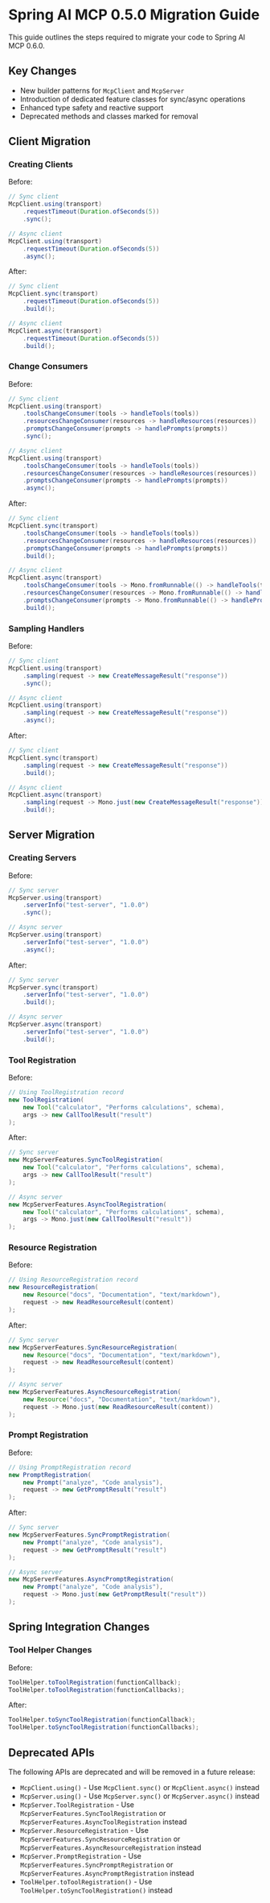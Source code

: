 # Spring AI MCP 0.5.0 Migration Guide

This guide outlines the steps required to migrate your code to Spring AI MCP 0.6.0.

## Key Changes

- New builder patterns for `McpClient` and `McpServer`
- Introduction of dedicated feature classes for sync/async operations
- Enhanced type safety and reactive support
- Deprecated methods and classes marked for removal

## Client Migration

### Creating Clients

Before:
```java
// Sync client
McpClient.using(transport)
    .requestTimeout(Duration.ofSeconds(5))
    .sync();

// Async client
McpClient.using(transport)
    .requestTimeout(Duration.ofSeconds(5))
    .async();
```

After:
```java
// Sync client
McpClient.sync(transport)
    .requestTimeout(Duration.ofSeconds(5))
    .build();

// Async client
McpClient.async(transport)
    .requestTimeout(Duration.ofSeconds(5))
    .build();
```

### Change Consumers

Before:
```java
// Sync client
McpClient.using(transport)
    .toolsChangeConsumer(tools -> handleTools(tools))
    .resourcesChangeConsumer(resources -> handleResources(resources))
    .promptsChangeConsumer(prompts -> handlePrompts(prompts))
    .sync();

// Async client
McpClient.using(transport)
    .toolsChangeConsumer(tools -> handleTools(tools))
    .resourcesChangeConsumer(resources -> handleResources(resources))
    .promptsChangeConsumer(prompts -> handlePrompts(prompts))
    .async();
```

After:
```java
// Sync client
McpClient.sync(transport)
    .toolsChangeConsumer(tools -> handleTools(tools))
    .resourcesChangeConsumer(resources -> handleResources(resources))
    .promptsChangeConsumer(prompts -> handlePrompts(prompts))
    .build();

// Async client
McpClient.async(transport)
    .toolsChangeConsumer(tools -> Mono.fromRunnable(() -> handleTools(tools)))
    .resourcesChangeConsumer(resources -> Mono.fromRunnable(() -> handleResources(resources)))
    .promptsChangeConsumer(prompts -> Mono.fromRunnable(() -> handlePrompts(prompts)))
    .build();
```

### Sampling Handlers

Before:
```java
// Sync client
McpClient.using(transport)
    .sampling(request -> new CreateMessageResult("response"))
    .sync();

// Async client
McpClient.using(transport)
    .sampling(request -> new CreateMessageResult("response"))
    .async();
```

After:
```java
// Sync client
McpClient.sync(transport)
    .sampling(request -> new CreateMessageResult("response"))
    .build();

// Async client
McpClient.async(transport)
    .sampling(request -> Mono.just(new CreateMessageResult("response")))
    .build();
```

## Server Migration

### Creating Servers

Before:
```java
// Sync server
McpServer.using(transport)
    .serverInfo("test-server", "1.0.0")
    .sync();

// Async server
McpServer.using(transport)
    .serverInfo("test-server", "1.0.0")
    .async();
```

After:
```java
// Sync server
McpServer.sync(transport)
    .serverInfo("test-server", "1.0.0")
    .build();

// Async server
McpServer.async(transport)
    .serverInfo("test-server", "1.0.0")
    .build();
```

### Tool Registration

Before:
```java
// Using ToolRegistration record
new ToolRegistration(
    new Tool("calculator", "Performs calculations", schema),
    args -> new CallToolResult("result")
);
```

After:
```java
// Sync server
new McpServerFeatures.SyncToolRegistration(
    new Tool("calculator", "Performs calculations", schema),
    args -> new CallToolResult("result")
);

// Async server
new McpServerFeatures.AsyncToolRegistration(
    new Tool("calculator", "Performs calculations", schema),
    args -> Mono.just(new CallToolResult("result"))
);
```

### Resource Registration

Before:
```java
// Using ResourceRegistration record
new ResourceRegistration(
    new Resource("docs", "Documentation", "text/markdown"),
    request -> new ReadResourceResult(content)
);
```

After:
```java
// Sync server
new McpServerFeatures.SyncResourceRegistration(
    new Resource("docs", "Documentation", "text/markdown"),
    request -> new ReadResourceResult(content)
);

// Async server
new McpServerFeatures.AsyncResourceRegistration(
    new Resource("docs", "Documentation", "text/markdown"),
    request -> Mono.just(new ReadResourceResult(content))
);
```

### Prompt Registration

Before:
```java
// Using PromptRegistration record
new PromptRegistration(
    new Prompt("analyze", "Code analysis"),
    request -> new GetPromptResult("result")
);
```

After:
```java
// Sync server
new McpServerFeatures.SyncPromptRegistration(
    new Prompt("analyze", "Code analysis"),
    request -> new GetPromptResult("result")
);

// Async server
new McpServerFeatures.AsyncPromptRegistration(
    new Prompt("analyze", "Code analysis"),
    request -> Mono.just(new GetPromptResult("result"))
);
```

## Spring Integration Changes

### Tool Helper Changes

Before:
```java
ToolHelper.toToolRegistration(functionCallback);
ToolHelper.toToolRegistration(functionCallbacks);
```

After:
```java
ToolHelper.toSyncToolRegistration(functionCallback);
ToolHelper.toSyncToolRegistration(functionCallbacks);
```

## Deprecated APIs

The following APIs are deprecated and will be removed in a future release:

- `McpClient.using()` - Use `McpClient.sync()` or `McpClient.async()` instead
- `McpServer.using()` - Use `McpServer.sync()` or `McpServer.async()` instead
- `McpServer.ToolRegistration` - Use `McpServerFeatures.SyncToolRegistration` or `McpServerFeatures.AsyncToolRegistration` instead
- `McpServer.ResourceRegistration` - Use `McpServerFeatures.SyncResourceRegistration` or `McpServerFeatures.AsyncResourceRegistration` instead
- `McpServer.PromptRegistration` - Use `McpServerFeatures.SyncPromptRegistration` or `McpServerFeatures.AsyncPromptRegistration` instead
- `ToolHelper.toToolRegistration()` - Use `ToolHelper.toSyncToolRegistration()` instead
